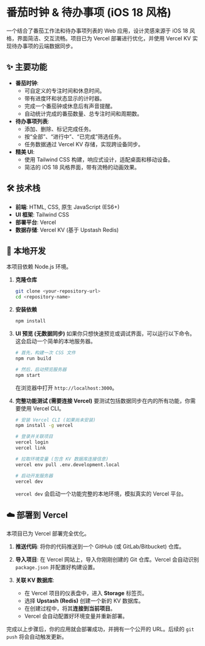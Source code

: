 # 番茄时钟 & 待办事项 (iOS 18 风格)

一个结合了番茄工作法和待办事项列表的 Web 应用，设计灵感来源于 iOS 18 风格，界面简洁、交互流畅。项目已为 Vercel 部署进行优化，并使用 Vercel KV 实现待办事项的云端数据同步。

## ✨ 主要功能

- **番茄时钟**:
  - 可自定义的专注时间和休息时间。
  - 带有进度环和状态显示的计时器。
  - 完成一个番茄钟或休息后有声音提醒。
  - 自动统计完成的番茄数量、总专注时间和周期数。
- **待办事项列表**:
  - 添加、删除、标记完成任务。
  - 按“全部”、“进行中”、“已完成”筛选任务。
  - 任务数据通过 Vercel KV 存储，实现跨设备同步。
- **精美 UI**:
  - 使用 Tailwind CSS 构建，响应式设计，适配桌面和移动设备。
  - 简洁的 iOS 18 风格界面，带有流畅的动画效果。

## 🛠️ 技术栈

- **前端**: HTML, CSS, 原生 JavaScript (ES6+)
- **UI 框架**: Tailwind CSS
- **部署平台**: Vercel
- **数据存储**: Vercel KV (基于 Upstash Redis)

## 🚀 本地开发

本项目依赖 Node.js 环境。

1.  **克隆仓库**
    ```bash
    git clone <your-repository-url>
    cd <repository-name>
    ```

2.  **安装依赖**
    ```bash
    npm install
    ```

3.  **UI 预览 (无数据同步)**
    如果你只想快速预览或调试界面，可以运行以下命令。这会启动一个简单的本地服务器。
    ```bash
    # 首先，构建一次 CSS 文件
    npm run build

    # 然后，启动预览服务器
    npm start
    ```
    在浏览器中打开 `http://localhost:3000`。

4.  **完整功能测试 (需要连接 Vercel)**
    要测试包括数据同步在内的所有功能，你需要使用 Vercel CLI。
    ```bash
    # 安装 Vercel CLI (如果尚未安装)
    npm install -g vercel

    # 登录并关联项目
    vercel login
    vercel link

    # 拉取环境变量 (包含 KV 数据库连接信息)
    vercel env pull .env.development.local

    # 启动开发服务器
    vercel dev
    ```
    `vercel dev` 会启动一个功能完整的本地环境，模拟真实的 Vercel 平台。

## ☁️ 部署到 Vercel

本项目已为 Vercel 部署完全优化。

1.  **推送代码**: 将你的代码推送到一个 GitHub (或 GitLab/Bitbucket) 仓库。

2.  **导入项目**: 在 Vercel 网站上，导入你刚刚创建的 Git 仓库。Vercel 会自动识别 `package.json` 并配置好构建设置。

3.  **关联 KV 数据库**:
    - 在 Vercel 项目的仪表盘中，进入 **Storage** 标签页。
    - 选择 **Upstash (Redis)** 创建一个新的 KV 数据库。
    - 在创建过程中，将其**连接到当前项目**。
    - Vercel 会自动配置好环境变量并重新部署。

完成以上步骤后，你的应用就会部署成功，并拥有一个公开的 URL。后续的 `git push` 将会自动触发更新。